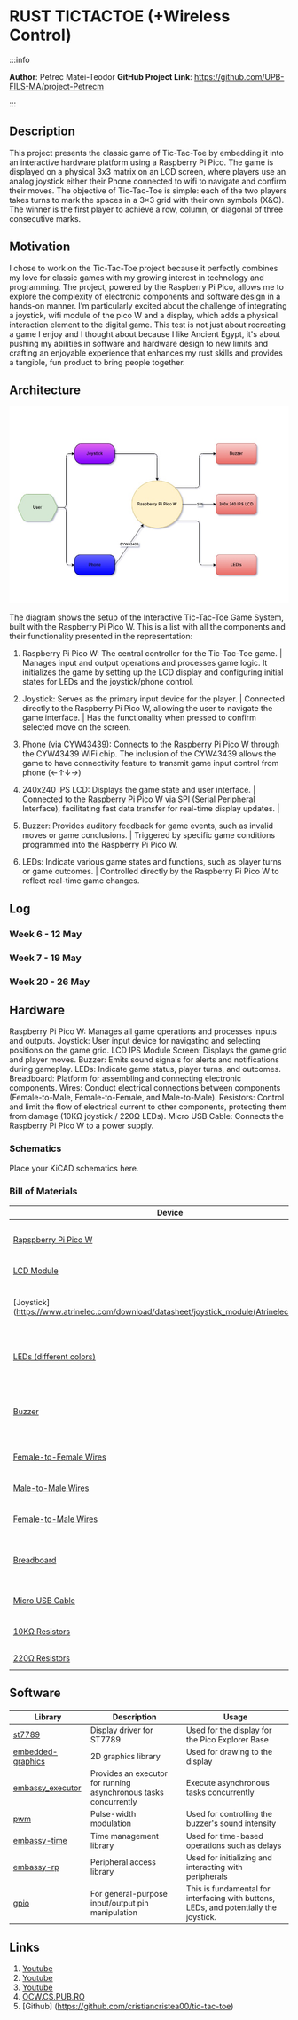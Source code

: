 # RUST TICTACTOE (+Wireless Control)

:::info 

**Author**: Petrec Matei-Teodor
**GitHub Project Link**: https://github.com/UPB-FILS-MA/project-Petrecm

:::

## Description

This project presents the classic game of Tic-Tac-Toe by embedding it into an interactive hardware platform using a Raspberry Pi Pico. The game is displayed on a physical 3x3 matrix on an LCD screen, where players use an analog joystick either their Phone connected to wifi to navigate and confirm their moves. The objective of Tic-Tac-Toe is simple: each of the two players takes turns to mark the spaces in a 3×3 grid with their own symbols (X&O). The winner is the first player to achieve a row, column, or diagonal of three consecutive marks.

## Motivation

I chose to work on the Tic-Tac-Toe project because it perfectly combines my love for classic games with my growing interest in technology and programming. The project, powered by the Raspberry Pi Pico, allows me to explore the complexity of electronic components and software design in a hands-on manner. I’m particularly excited about the challenge of integrating a joystick, wifi module of the pico W and a display, which adds a physical interaction element to the digital game. This test is not just about recreating a game I enjoy and I thought about because I like Ancient Egypt, it's about pushing my abilities in software and hardware design to new limits and crafting an enjoyable experience that enhances my rust skills and provides a tangible, fun product to bring people together.

## Architecture 

![Architecture photo](./architechture.jpg)

The diagram shows the setup of the Interactive Tic-Tac-Toe Game System, built with the Raspberry Pi Pico W. This is a list with all the components and their functionality presented in the representation:

1) Raspberry Pi Pico W: The central controller for the Tic-Tac-Toe game. | Manages input and output operations and processes game logic.
It initializes the game by setting up the LCD display and configuring initial states for LEDs and the joystick/phone control.

2) Joystick: Serves as the primary input device for the player. | Connected directly to the Raspberry Pi Pico W, allowing the user to navigate the game interface. | Has the functionality when pressed to confirm selected move on the screen.

3) Phone (via CYW43439): Connects to the Raspberry Pi Pico W through the CYW43439 WiFi chip.
The inclusion of the CYW43439 allows the game to have connectivity feature to transmit game input control from phone (←↑↓→)

4) 240x240 IPS LCD: Displays the game state and user interface. | Connected to the Raspberry Pi Pico W via SPI (Serial Peripheral Interface), facilitating fast data transfer for real-time display updates. | 

5) Buzzer: Provides auditory feedback for game events, such as invalid moves or game conclusions. | Triggered by specific game conditions programmed into the Raspberry Pi Pico W.

6) LEDs: Indicate various game states and functions, such as player turns or game outcomes. | Controlled directly by the Raspberry Pi Pico W to reflect real-time game changes.


<!-- ![3D Schematic](./obj.mtl)
![3D Schematic in TinkerCad](./tinker.obj) -->

## Log

<!-- write every week your progress here -->

### Week 6 - 12 May

### Week 7 - 19 May

### Week 20 - 26 May

## Hardware

Raspberry Pi Pico W: Manages all game operations and processes inputs and outputs.
Joystick: User input device for navigating and selecting positions on the game grid.
LCD IPS Module Screen: Displays the game grid and player moves.
Buzzer: Emits sound signals for alerts and notifications during gameplay.
LEDs: Indicate game status, player turns, and outcomes.
Breadboard: Platform for assembling and connecting electronic components.
Wires: Conduct electrical connections between components (Female-to-Male, Female-to-Female, and Male-to-Male).
Resistors: Control and limit the flow of electrical current to other components, protecting them from damage (10KΩ joystick / 220Ω LEDs).
Micro USB Cable: Connects the Raspberry Pi Pico W to a power supply.

### Schematics

Place your KiCAD schematics here.

### Bill of Materials

<!-- Fill out this table with all the hardware components that you might need.

The format is 
```
| [Device](link://to/device) | This is used ... | [price](link://to/store) |

```

-->

| Device | Usage | Price |
|--------|--------|-------|
| [Rapspberry Pi Pico W](https://www.raspberrypi.com/documentation/microcontrollers/raspberry-pi-pico.html) | The microcontroller with Wi-Fi connectivity | [35 RON](https://www.optimusdigital.ro/en/raspberry-pi-boards/12394-raspberry-pi-pico-w.html) |
| [LCD Module](https://www.waveshare.com/wiki/1.3inch_LCD_Module) | Display | [71.59 RON](https://www.emag.ro/ecran-lcd-waveshare-1-54-inch-240x240-compatibil-cu-raspberry-pi-arduino-albastru-1-54inchlcdmodulewaveshare18079/pd/DVXYXQMBM/l) |
| [Joystick] (https://www.atrinelec.com/download/datasheet/joystick_module(Atrinelec.com).pdf) | Bi-axial module for movement and confirming action | [5,35 RON](https://www.optimusdigital.ro/ro/senzori-senzori-de-atingere/742-modul-joystick-ps2-biaxial-negru-cu-5-pini.html) |
| [LEDs (different colors)](https://www.farnell.com/datasheets/1498852.pdf) | Using different color LEDs we state player row and game winner | [0.5 RON per LED](https://ardushop.ro/ro/electronica/299-led-5mm.html?search_query=LED&results=242) |
| [Buzzer](https://components101.com/misc/buzzer-pinout-working-datasheet) | Goes off when a wrong movement is detected and when game is finished | [4 RON](https://ardushop.ro/ro/electronica/194-buzzer.html?search_query=buzzer&results=16) |
| [Female-to-Female Wires](https://www.optimusdigital.ro/en/wires-with-connectors/880-fire-colorate-mama-mama-10p-10-cm.html?search_query=wires&results=565) | For connections | [3 lei per pack](https://www.optimusdigital.ro/en/wires-with-connectors/880-fire-colorate-mama-mama-10p-10-cm.html?search_query=wires&results=565) |
| [Male-to-Male Wires](https://www.optimusdigital.ro/en/wires-with-connectors/885-wires-male-male-10p-10cm.html?search_query=wires&results=565) | For connections | [9 lei for 3 packs](https://www.optimusdigital.ro/en/wires-with-connectors/885-wires-male-male-10p-10cm.html?search_query=wires&results=565) |
| [Female-to-Male Wires](https://ardushop.ro/ro/electronica/23-40-x-dupont-cables-female-male-10cm.html?search_query=fire&results=203) | For connections | [5 lei per pack](https://ardushop.ro/ro/electronica/23-40-x-dupont-cables-female-male-10cm.html?search_query=fire&results=203) |
| [Breadboard](https://components101.com/sites/default/files/component_datasheet/Breadboard%20Datasheet.pdfn) | To assembly and connect different components on it | [10 RON](https://ardushop.ro/ro/electronica/33-breadboard-830.html?search_query=breadboard&results=31) |
| [Micro USB Cable](https://www.optimusdigital.ro/en/usb-cables/4576-cablu-albastru-micro-usb.html?search_query=usb+to+micro+usb&results=516) | To power the Raspberry Pi Pico W | [3 lei](https://www.optimusdigital.ro/en/usb-cables/4576-cablu-albastru-micro-usb.html?search_query=usb+to+micro+usb&results=516) |
| [10KΩ Resistors](https://ardushop.ro/ro/electronica/211-rezistenta-14w-1-buc.html#/96-valoare_rezistenta-10k) | For the Joystick | [0.5 lei for 2](https://ardushop.ro/ro/electronica/211-rezistenta-14w-1-buc.html#/96-valoare_rezistenta-10k) |
| [220Ω Resistors](https://ardushop.ro/ro/electronica/211-rezistenta-14w-1-buc.html#/83-valoare_rezistenta-220r) | For the LEDs | [1 lei for 3](https://ardushop.ro/ro/electronica/211-rezistenta-14w-1-buc.html#/83-valoare_rezistenta-220r) |

## Software

| Library | Description | Usage |
|---------|-------------|-------|
| [st7789](https://github.com/almindor/st7789) | Display driver for ST7789 | Used for the display for the Pico Explorer Base |
| [embedded-graphics](https://github.com/embedded-graphics/embedded-graphics) | 2D graphics library | Used for drawing to the display |
| [embassy_executor](https://github.com/embassy-rs/embassy) | Provides an executor for running asynchronous tasks concurrently | Execute asynchronous tasks concurrently  |
| [pwm](https://docs.embassy.dev/embassy-nrf/git/nrf52840/pwm/index.html)|Pulse-width modulation |Used for controlling the buzzer's sound intensity |
| [embassy-time](https://embassy.dev/book/dev/time_keeping.html)|Time management library  |Used for time-based operations such as delays |
| [embassy-rp](https://docs.embassy.dev/embassy-rp/git/rp2040/index.html)| Peripheral access library |Used for initializing and interacting with peripherals |
| [gpio](https://docs.embassy.dev/embassy-stm32/git/stm32c011d6/gpio/index.html)|For general-purpose input/output pin manipulation | This is fundamental for interfacing with buttons, LEDs, and potentially the joystick. |

## Links

<!-- Add a few links that inspired you and that you think you will use for your project -->

1. [Youtube](https://www.youtube.com/watch?v=nTjrw7LEu5E&pp=ygUTYXJkdWlubyAgIHRpY3RhY3RvZQ%3D%3D)
2. [Youtube](https://www.youtube.com/watch?v=U741QL8LzZM&t=3595s&pp=ygUbdGljdGFjdG9lIHJhc3BiZXJyeSBwaSBwaWNv)
3. [Youtube](https://www.youtube.com/watch?v=80g4MKgLtKc&pp=ygUbdGljdGFjdG9lIHJhc3BiZXJyeSBwaSBwaWNv)
4. [OCW.CS.PUB.RO](https://ocw.cs.pub.ro/courses/pm/prj2023/drtranca/x_si_o)
5. [Github] (https://github.com/cristiancristea00/tic-tac-toe)
